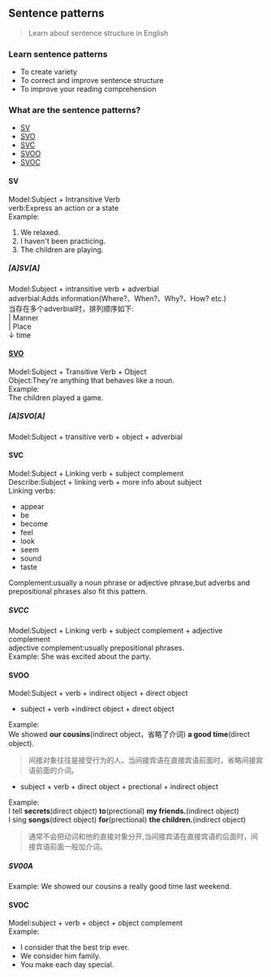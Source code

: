 ## Sentence patterns
> Learn about sentence structure in English
### Learn sentence patterns
- To create variety
- To correct and improve sentence structure
- To improve your reading comprehension

### What are the sentence patterns?
- [SV](#sv)
- [SVO](#svo)
- [SVC](#svc)
- [SVOO](#svoo)
- [SVOC](#svoc)

#### SV
Model:Subject + Intransitive Verb   
verb:Express an action or a state   
Example:  
1. We relaxed.  
2. I haven't been practicing.  
3. The children are playing.

##### [A]SV[A]
Model:Subject + intransitive verb + adverbial  
adverbial:Adds information(Where?、When?、Why?、How? etc.)  
当存在多个adverbial时，排列顺序如下:  
| Manner  
| Place  
↓ time  

#### [SVO](#what-are-the-sentence-patterns)
Model:Subject + Transitive Verb + Object  
Object:They're anything that behaves like a noun.  
Example:  
The children played a game.

##### [A]SVO[A]
Model:Subject + transitive verb + object + adverbial

#### SVC
Model:Subject + Linking verb + subject complement  
Describe:Subject + linking verb + more info about subject  
Linking verbs:  
- appear
- be  
- become
- feel
- look
- seem
- sound
- taste

Complement:usually a noun phrase or adjective phrase,but adverbs and prepositional phrases also fit this pattern.

##### SVCC
Model:Subject + Linking verb + subject complement + adjective complement  
adjective complement:usually prepositional phrases.  
Example:
She was excited about the party.  

#### SVOO
Model:Subject + verb + indirect object + direct object  
- subject + verb +indirect object + direct object  
  
Example:  
We showed **our cousins**(indirect object，省略了介词) **a good time**(direct object).  
> 间接对象往往是接受行为的人，当间接宾语在直接宾语前面时，省略间接宾语前面的介词。  
  
- subject + verb + direct object + prectional + indirect object  
  
Example:  
I tell **secrets**(direct object) **to**(prectional) **my friends.**(indirect object)  
I sing **songs**(direct object) **for**(prectional) **the children.**(indirect object)  
> 通常不会把动词和他的直接对象分开,当间接宾语在直接宾语的后面时，间接宾语前面一般加介词。  

##### SV00A
Example:
We showed our cousins a really good time last weekend.

#### SVOC
Model:subject + verb + object + object complement  
Example:  
- I consider that the best trip ever.
- We consider him family.
- You make each day special.
